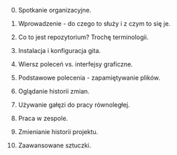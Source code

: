 00) Spotkanie organizacyjne.

01) Wprowadzenie - do czego to służy i z czym to się je.

02) Co to jest repozytorium?  Trochę terminologii.

03) Instalacja i konfiguracja gita.

04) Wiersz poleceń vs. interfejsy graficzne.

05) Podstawowe polecenia - zapamiętywanie plików.

06) Oglądanie historii zmian.

07) Używanie gałęzi do pracy równoległej.

08) Praca w zespole.

09) Zmienianie historii projektu.

10) Zaawansowane sztuczki.
